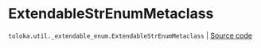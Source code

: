 # ExtendableStrEnumMetaclass
`toloka.util._extendable_enum.ExtendableStrEnumMetaclass` | [Source code](https://github.com/Toloka/toloka-kit/blob/v1.1.0.post1/src/util/_extendable_enum.py#L38)

